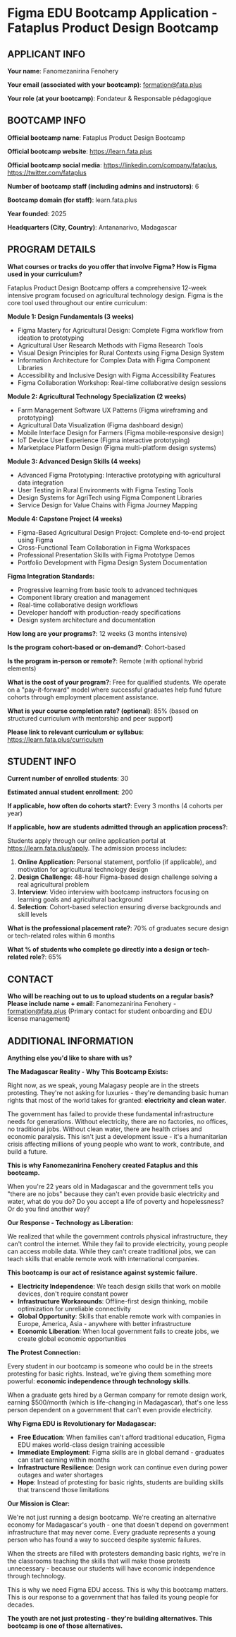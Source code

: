 # Figma EDU Bootcamp Application - Fataplus Product Design Bootcamp

## APPLICANT INFO

**Your name**: Fanomezanirina Fenohery

**Your email (associated with your bootcamp)**: formation@fata.plus

**Your role (at your bootcamp)**: Fondateur & Responsable pédagogique

## BOOTCAMP INFO

**Official bootcamp name**: Fataplus Product Design Bootcamp

**Official bootcamp website**: https://learn.fata.plus

**Official bootcamp social media**: https://linkedin.com/company/fataplus, https://twitter.com/fataplus

**Number of bootcamp staff (including admins and instructors)**: 6

**Bootcamp domain (for staff)**: learn.fata.plus

**Year founded**: 2025

**Headquarters (City, Country)**: Antananarivo, Madagascar

## PROGRAM DETAILS

**What courses or tracks do you offer that involve Figma? How is Figma used in your curriculum?**

Fataplus Product Design Bootcamp offers a comprehensive 12-week intensive program focused on agricultural technology design. Figma is the core tool used throughout our entire curriculum:

**Module 1: Design Fundamentals (3 weeks)**
- Figma Mastery for Agricultural Design: Complete Figma workflow from ideation to prototyping
- Agricultural User Research Methods with Figma Research Tools
- Visual Design Principles for Rural Contexts using Figma Design System
- Information Architecture for Complex Data with Figma Component Libraries
- Accessibility and Inclusive Design with Figma Accessibility Features
- Figma Collaboration Workshop: Real-time collaborative design sessions

**Module 2: Agricultural Technology Specialization (2 weeks)**
- Farm Management Software UX Patterns (Figma wireframing and prototyping)
- Agricultural Data Visualization (Figma dashboard design)
- Mobile Interface Design for Farmers (Figma mobile-responsive design)
- IoT Device User Experience (Figma interactive prototyping)
- Marketplace Platform Design (Figma multi-platform design systems)

**Module 3: Advanced Design Skills (4 weeks)**
- Advanced Figma Prototyping: Interactive prototyping with agricultural data integration
- User Testing in Rural Environments with Figma Testing Tools
- Design Systems for AgriTech using Figma Component Libraries
- Service Design for Value Chains with Figma Journey Mapping

**Module 4: Capstone Project (4 weeks)**
- Figma-Based Agricultural Design Project: Complete end-to-end project using Figma
- Cross-Functional Team Collaboration in Figma Workspaces
- Professional Presentation Skills with Figma Prototype Demos
- Portfolio Development with Figma Design System Documentation

**Figma Integration Standards:**
- Progressive learning from basic tools to advanced techniques
- Component library creation and management
- Real-time collaborative design workflows
- Developer handoff with production-ready specifications
- Design system architecture and documentation

**How long are your programs?**: 12 weeks (3 months intensive)

**Is the program cohort-based or on-demand?**: Cohort-based

**Is the program in-person or remote?**: Remote (with optional hybrid elements)

**What is the cost of your program?**: Free for qualified students. We operate on a "pay-it-forward" model where successful graduates help fund future cohorts through employment placement assistance.

**What is your course completion rate? (optional)**: 85% (based on structured curriculum with mentorship and peer support)

**Please link to relevant curriculum or syllabus**: https://learn.fata.plus/curriculum

## STUDENT INFO

**Current number of enrolled students**: 30

**Estimated annual student enrollment**: 200

**If applicable, how often do cohorts start?**: Every 3 months (4 cohorts per year)

**If applicable, how are students admitted through an application process?**:

Students apply through our online application portal at https://learn.fata.plus/apply. The admission process includes:

1. **Online Application**: Personal statement, portfolio (if applicable), and motivation for agricultural technology design
2. **Design Challenge**: 48-hour Figma-based design challenge solving a real agricultural problem
3. **Interview**: Video interview with bootcamp instructors focusing on learning goals and agricultural background
4. **Selection**: Cohort-based selection ensuring diverse backgrounds and skill levels

**What is the professional placement rate?**: 70% of graduates secure design or tech-related roles within 6 months

**What % of students who complete go directly into a design or tech-related role?**: 65%

## CONTACT

**Who will be reaching out to us to upload students on a regular basis? Please include name + email**:
Fanomezanirina Fenohery - formation@fata.plus
(Primary contact for student onboarding and EDU license management)

## ADDITIONAL INFORMATION

**Anything else you'd like to share with us?**

**The Madagascar Reality - Why This Bootcamp Exists:**

Right now, as we speak, young Malagasy people are in the streets protesting. They're not asking for luxuries - they're demanding basic human rights that most of the world takes for granted: **electricity and clean water**. 

The government has failed to provide these fundamental infrastructure needs for generations. Without electricity, there are no factories, no offices, no traditional jobs. Without clean water, there are health crises and economic paralysis. This isn't just a development issue - it's a humanitarian crisis affecting millions of young people who want to work, contribute, and build a future.

**This is why Fanomezanirina Fenohery created Fataplus and this bootcamp.**

When you're 22 years old in Madagascar and the government tells you "there are no jobs" because they can't even provide basic electricity and water, what do you do? Do you accept a life of poverty and hopelessness? Or do you find another way?

**Our Response - Technology as Liberation:**

We realized that while the government controls physical infrastructure, they can't control the internet. While they fail to provide electricity, young people can access mobile data. While they can't create traditional jobs, we can teach skills that enable remote work with international companies.

**This bootcamp is our act of resistance against systemic failure.**

- **Electricity Independence**: We teach design skills that work on mobile devices, don't require constant power
- **Infrastructure Workarounds**: Offline-first design thinking, mobile optimization for unreliable connectivity
- **Global Opportunity**: Skills that enable remote work with companies in Europe, America, Asia - anywhere with better infrastructure
- **Economic Liberation**: When local government fails to create jobs, we create global economic opportunities

**The Protest Connection:**

Every student in our bootcamp is someone who could be in the streets protesting for basic rights. Instead, we're giving them something more powerful: **economic independence through technology skills**. 

When a graduate gets hired by a German company for remote design work, earning $500/month (which is life-changing in Madagascar), that's one less person dependent on a government that can't even provide electricity.

**Why Figma EDU is Revolutionary for Madagascar:**

- **Free Education**: When families can't afford traditional education, Figma EDU makes world-class design training accessible
- **Immediate Employment**: Figma skills are in global demand - graduates can start earning within months
- **Infrastructure Resilience**: Design work can continue even during power outages and water shortages
- **Hope**: Instead of protesting for basic rights, students are building skills that transcend those limitations

**Our Mission is Clear:**

We're not just running a design bootcamp. We're creating an alternative economy for Madagascar's youth - one that doesn't depend on government infrastructure that may never come. Every graduate represents a young person who has found a way to succeed despite systemic failures.

When the streets are filled with protesters demanding basic rights, we're in the classrooms teaching the skills that will make those protests unnecessary - because our students will have economic independence through technology.

This is why we need Figma EDU access. This is why this bootcamp matters. This is our response to a government that has failed its young people for decades.

**The youth are not just protesting - they're building alternatives. This bootcamp is one of those alternatives.**

